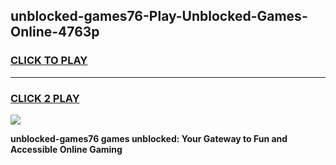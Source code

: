 
## unblocked-games76-Play-Unblocked-Games-Online-4763p
<h3>
<a href="https://premium76.site?title=unblocked-games76&ref=25A">CLICK TO PLAY</a></h3>
<hr>

<h3>
<a href="https://premium76.site?title=unblocked-games76&ref=25A">CLICK 2 PLAY</a>
  
</h3>

<a href="https://premium76.site?title=unblocked-games76&ref=25A"><img src="https://clearcache.store/games.png"></a>


**unblocked-games76 games unblocked: Your Gateway to Fun and Accessible Online Gaming**
